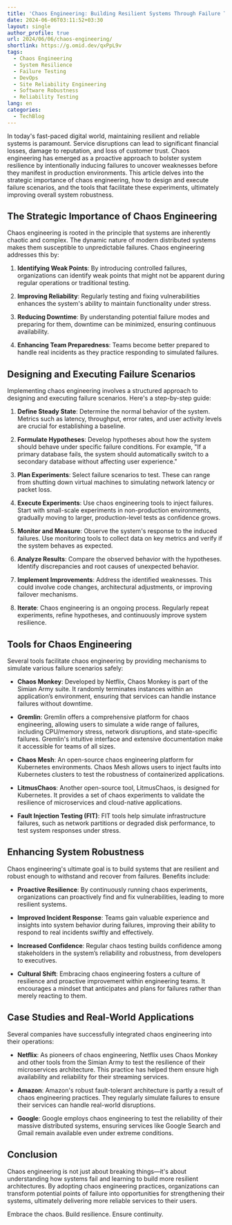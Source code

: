 ```yaml
---
title: 'Chaos Engineering: Building Resilient Systems Through Failure Testing'
date: 2024-06-06T03:11:52+03:30
layout: single
author_profile: true
url: 2024/06/06/chaos-engineering/
shortlink: https://g.omid.dev/qxPpL9v
tags:
  - Chaos Engineering
  - System Resilience
  - Failure Testing
  - DevOps
  - Site Reliability Engineering
  - Software Robustness
  - Reliability Testing
lang: en
categories: 
  - TechBlog
---
```

In today's fast-paced digital world, maintaining resilient and reliable systems is paramount. Service disruptions can lead to significant financial losses, damage to reputation, and loss of customer trust. Chaos engineering has emerged as a proactive approach to bolster system resilience by intentionally inducing failures to uncover weaknesses before they manifest in production environments. This article delves into the strategic importance of chaos engineering, how to design and execute failure scenarios, and the tools that facilitate these experiments, ultimately improving overall system robustness.

## The Strategic Importance of Chaos Engineering

Chaos engineering is rooted in the principle that systems are inherently chaotic and complex. The dynamic nature of modern distributed systems makes them susceptible to unpredictable failures. Chaos engineering addresses this by:

1. **Identifying Weak Points**: By introducing controlled failures, organizations can identify weak points that might not be apparent during regular operations or traditional testing.

2. **Improving Reliability**: Regularly testing and fixing vulnerabilities enhances the system's ability to maintain functionality under stress.

3. **Reducing Downtime**: By understanding potential failure modes and preparing for them, downtime can be minimized, ensuring continuous availability.

4. **Enhancing Team Preparedness**: Teams become better prepared to handle real incidents as they practice responding to simulated failures.

## Designing and Executing Failure Scenarios

Implementing chaos engineering involves a structured approach to designing and executing failure scenarios. Here's a step-by-step guide:

1. **Define Steady State**: Determine the normal behavior of the system. Metrics such as latency, throughput, error rates, and user activity levels are crucial for establishing a baseline.

2. **Formulate Hypotheses**: Develop hypotheses about how the system should behave under specific failure conditions. For example, "If a primary database fails, the system should automatically switch to a secondary database without affecting user experience."

3. **Plan Experiments**: Select failure scenarios to test. These can range from shutting down virtual machines to simulating network latency or packet loss.

4. **Execute Experiments**: Use chaos engineering tools to inject failures. Start with small-scale experiments in non-production environments, gradually moving to larger, production-level tests as confidence grows.

5. **Monitor and Measure**: Observe the system's response to the induced failures. Use monitoring tools to collect data on key metrics and verify if the system behaves as expected.

6. **Analyze Results**: Compare the observed behavior with the hypotheses. Identify discrepancies and root causes of unexpected behavior.

7. **Implement Improvements**: Address the identified weaknesses. This could involve code changes, architectural adjustments, or improving failover mechanisms.

8. **Iterate**: Chaos engineering is an ongoing process. Regularly repeat experiments, refine hypotheses, and continuously improve system resilience.

## Tools for Chaos Engineering

Several tools facilitate chaos engineering by providing mechanisms to simulate various failure scenarios safely:

- **Chaos Monkey**: Developed by Netflix, Chaos Monkey is part of the Simian Army suite. It randomly terminates instances within an application’s environment, ensuring that services can handle instance failures without downtime.

- **Gremlin**: Gremlin offers a comprehensive platform for chaos engineering, allowing users to simulate a wide range of failures, including CPU/memory stress, network disruptions, and state-specific failures. Gremlin's intuitive interface and extensive documentation make it accessible for teams of all sizes.

- **Chaos Mesh**: An open-source chaos engineering platform for Kubernetes environments. Chaos Mesh allows users to inject faults into Kubernetes clusters to test the robustness of containerized applications.

- **LitmusChaos**: Another open-source tool, LitmusChaos, is designed for Kubernetes. It provides a set of chaos experiments to validate the resilience of microservices and cloud-native applications.

- **Fault Injection Testing (FIT)**: FIT tools help simulate infrastructure failures, such as network partitions or degraded disk performance, to test system responses under stress.

## Enhancing System Robustness

Chaos engineering's ultimate goal is to build systems that are resilient and robust enough to withstand and recover from failures. Benefits include:

- **Proactive Resilience**: By continuously running chaos experiments, organizations can proactively find and fix vulnerabilities, leading to more resilient systems.
  
- **Improved Incident Response**: Teams gain valuable experience and insights into system behavior during failures, improving their ability to respond to real incidents swiftly and effectively.

- **Increased Confidence**: Regular chaos testing builds confidence among stakeholders in the system’s reliability and robustness, from developers to executives.

- **Cultural Shift**: Embracing chaos engineering fosters a culture of resilience and proactive improvement within engineering teams. It encourages a mindset that anticipates and plans for failures rather than merely reacting to them.

## Case Studies and Real-World Applications

Several companies have successfully integrated chaos engineering into their operations:

- **Netflix**: As pioneers of chaos engineering, Netflix uses Chaos Monkey and other tools from the Simian Army to test the resilience of their microservices architecture. This practice has helped them ensure high availability and reliability for their streaming services.

- **Amazon**: Amazon's robust fault-tolerant architecture is partly a result of chaos engineering practices. They regularly simulate failures to ensure their services can handle real-world disruptions.

- **Google**: Google employs chaos engineering to test the reliability of their massive distributed systems, ensuring services like Google Search and Gmail remain available even under extreme conditions.

## Conclusion

Chaos engineering is not just about breaking things—it's about understanding how systems fail and learning to build more resilient architectures. By adopting chaos engineering practices, organizations can transform potential points of failure into opportunities for strengthening their systems, ultimately delivering more reliable services to their users.

Embrace the chaos. Build resilience. Ensure continuity.
